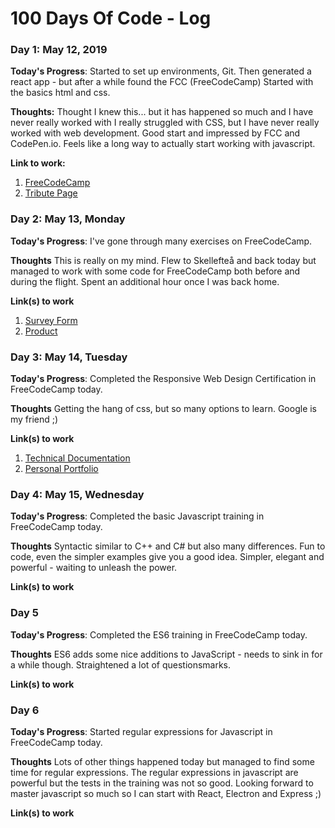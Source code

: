 # 100 Days Of Code - Log

### Day 1: May 12, 2019

**Today's Progress**: Started to set up environments, Git. Then generated a react app - but after a while found the FCC (FreeCodeCamp)
Started with the basics html and css.

**Thoughts:** Thought I knew this... but it has happened so much and I have never really worked with I really struggled with CSS, but I have never really worked with web development. Good start and impressed by FCC and CodePen.io. Feels like a long way to actually start working with javascript.

**Link to work:** 
1. [FreeCodeCamp](https://learn.freecodecamp.org/)
2. [Tribute Page](https://codepen.io/pdahlstedt/full/pmbGeN)

### Day 2: May 13, Monday

**Today's Progress**: I've gone through many exercises on FreeCodeCamp.

**Thoughts** This is really on my mind. Flew to Skellefteå and back today but managed to work with some code for FreeCodeCamp both before and during the flight. Spent an additional hour once I was back home.

**Link(s) to work**
1. [Survey Form](https://codepen.io/pdahlstedt/full/pmEdqO)
2. [Product](https://codepen.io/pdahlstedt/full/MdjZZY)

### Day 3: May 14, Tuesday

**Today's Progress**: Completed the Responsive Web Design Certification in FreeCodeCamp today.

**Thoughts** Getting the hang of css, but so many options to learn. Google is my friend ;)

**Link(s) to work**
1. [Technical Documentation](https://codepen.io/pdahlstedt/full/wbopGP)
2. [Personal Portfolio](https://codepen.io/pdahlstedt/pen/QRGVJz)

### Day 4: May 15, Wednesday

**Today's Progress**: Completed the basic Javascript training in FreeCodeCamp today.

**Thoughts** Syntactic similar to C++ and C# but also many differences. Fun to code, even the simpler examples give you a good idea.
Simpler, elegant and powerful - waiting to unleash the power.

**Link(s) to work**

### Day 5

**Today's Progress**: Completed the ES6 training in FreeCodeCamp today.

**Thoughts** ES6 adds some nice additions to JavaScript - needs to sink in for a while though. Straightened a lot of questionsmarks.

**Link(s) to work**

### Day 6

**Today's Progress**: Started regular expressions for Javascript in FreeCodeCamp today.

**Thoughts** Lots of other things happened today but managed to find some time for regular expressions. The regular expressions in javascript are powerful but the tests in the training was not so good. Looking forward to master javascript so much so I can start with React, Electron and Express ;) 

**Link(s) to work**



